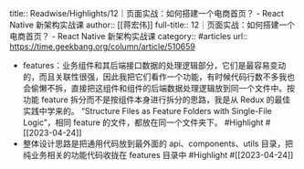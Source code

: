 title:: Readwise/Highlights/12｜页面实战：如何搭建一个电商首页？ - React Native 新架构实战课
author:: [[蒋宏伟]]
full-title:: 12｜页面实战：如何搭建一个电商首页？ - React Native 新架构实战课
category:: #articles
url:: https://time.geekbang.org/column/article/510659
- features：业务组件和其后端接口数据的处理逻辑部分，它们是最容易变动的，而且关联性很强，因此我把它们看作一个功能，有时候代码行数不多我也会偷懒不拆，直接把这组件和组件的后端数据处理逻辑放到同一个文件中。按功能 feature 拆分而不是按组件本身进行拆分的思路，我是从 Redux 的最佳实践中学来的。
  “Structure Files as Feature Folders with Single-File Logic”，相同 feature 的文件，都放在同一个文件夹下。 #Highlight #[[2023-04-24]]
- 整体设计思路是把通用代码放到最外面的 api、components、utils 目录，把纯业务相关的功能代码收拢在 features 目录中 #Highlight #[[2023-04-24]]